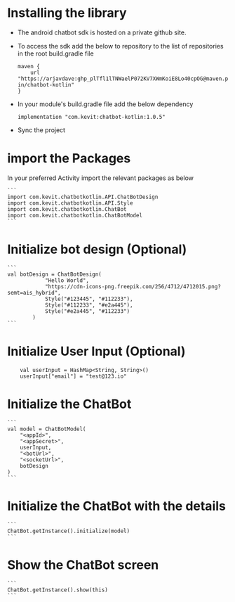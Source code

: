 # Installing the library
- The android chatbot sdk is hosted on a private github site.
- To access the sdk add the below to repository to the list of repositories in the root build.gradle file

    ```
    maven {
        url "https://arjavdave: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@maven.pkg.github.com/kevit-in/chatbot-kotlin"
    }
    ```

- In your module's build.gradle file add the below dependency

    ```
    implementation "com.kevit:chatbot-kotlin:1.0.5"
    ```

- Sync the project

# import the Packages
In your preferred Activity import the relevant packages as below
    
    ```
    import com.kevit.chatbotkotlin.API.ChatBotDesign
    import com.kevit.chatbotkotlin.API.Style
    import com.kevit.chatbotkotlin.ChatBot
    import com.kevit.chatbotkotlin.ChatBotModel
    ```

# Initialize bot design (Optional)
    ```
    val botDesign = ChatBotDesign(
                "Hello World",
                "https://cdn-icons-png.freepik.com/256/4712/4712015.png?semt=ais_hybrid",
                Style("#123445", "#112233"),
                Style("#112233", "#e2a445"),
                Style("#e2a445", "#112233")
            )
    ```

# Initialize User Input (Optional)
```
    val userInput = HashMap<String, String>()
    userInput["email"] = "test@123.io"
```

# Initialize the ChatBot
    ```
    val model = ChatBotModel(
        "<appId>",
        "<appSecret>",
        userInput,
        "<botUrl>",
        "<socketUrl>",
        botDesign
    )
    ```



# Initialize the ChatBot with the details
    ```
    ChatBot.getInstance().initialize(model)
    ```


# Show the ChatBot screen
    ```
    ChatBot.getInstance().show(this)
    ```
